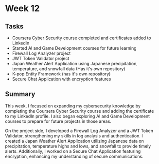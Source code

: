 # Week 12

## Tasks
- Coursera Cyber Security course completed and certificates added to LinkedIn  
- Started AI and Game Development courses for future learning  
- Firewall Log Analyzer project  
- JWT Token Validator project  
- Japan Weather Alert Application using Japanese precipitation, temperature, and snowfall data  (Has it's own repository)
- K-pop Entity Framework (has it's own repository)
- Secure Chat Application with encryption features  

## Summary
This week, I focused on expanding my cybersecurity knowledge by completing the Coursera Cyber Security course and adding the certificate to my LinkedIn profile. I also began exploring AI and Game Development courses to prepare for future projects in those areas.

On the project side, I developed a Firewall Log Analyzer and a JWT Token Validator, strengthening my skills in log analysis and authentication. I created a Japan Weather Alert Application utilizing Japanese data on precipitation, temperature highs and lows, and snowfall to provide timely alerts. Additionally, I worked on a Secure Chat Application featuring encryption, enhancing my understanding of secure communications.
